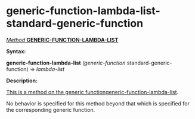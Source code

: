 generic-function-lambda-list-standard-generic-function
======================================================

[*Method* **GENERIC-FUNCTION-LAMBDA-LIST**]()

**Syntax:**

**generic-function-lambda-list** *(generic-function* standard-generic-function) => *lambda-list*

**Description:**

[This is a method on the generic function]()[generic-function-lambda-list](generic-function-lambda-list.md).

No behavior is specified for this method beyond that which is specified for the corresponding generic function.
